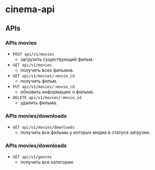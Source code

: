 # cinema-api

## APIs

### APIs movies

-   `POST api/v1/movies`
    -   загрузить существующий фильм.
-   `GET api/v1/movies`
    -   получить всех фильмов.
-   `GET api/v1/movies/:movie_id`
    -   получить фильм.
-   `PUT api/v1/movies/:movie_id`
    -   обновить информацию о фильме.
-   `DELETE api/v1/movies/:movie_id`
    -   удалить фильма.

### APIs movies/downloads

-   `GET api/v1/movies/downloads`
    -   получить все фильмы у которых медиа в статусе загрузки.

### APIs movies/downloads

-   `GET api/v1/genres`
    -   получить все категории.

